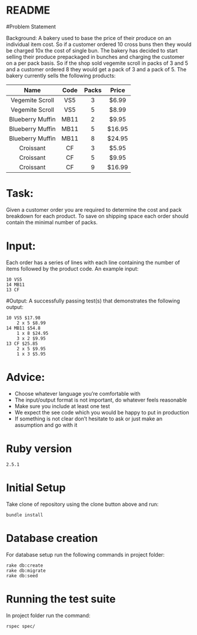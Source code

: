 # README

#Problem Statement

Background:
A bakery used to base the price of their produce on an individual item cost. So if a customer ordered 10 cross buns then they would be charged 10x the cost of single bun. The bakery has decided to start selling their produce prepackaged in bunches and charging the customer on a per pack basis. So if the shop sold vegemite scroll in packs of 3 and 5 and a customer ordered 8 they would get a pack of 3 and a pack of 5. The bakery currently sells the following products:

| Name | Code | Packs | Price |
| :---: | :---: | :---: | :---: |
| Vegemite Scroll | VS5 | 3   | $6.99 |
| Vegemite Scroll | VS5 | 5   | $8.99 |
| Blueberry Muffin | MB11 | 2 | $9.95 |
| Blueberry Muffin | MB11 | 5 | $16.95 |
| Blueberry Muffin | MB11 | 8 | $24.95 |
| Croissant | CF | 3 | $5.95 |
| Croissant | CF | 5 | $9.95 |
| Croissant | CF | 9 | $16.99 |


# Task:
Given a customer order you are required to determine the cost and pack breakdown for each product. To save on shipping space each order should contain the minimal number of packs.

# Input:
Each order has a series of lines with each line containing the number of items followed by the product code. An example input: 

	10 VS5 
	14 MB11
	13 CF

#Output:
A successfully passing test(s) that demonstrates the following output:

	10 VS5 $17.98
		2 x 5 $8.99
	14 MB11 $54.8
		1 x 8 $24.95
		3 x 2 $9.95 
	13 CF $25.85 
		2 x 5 $9.95 
		1 x 3 $5.95 


# Advice:
* Choose whatever language you’re comfortable with
* The input/output format is not important, do whatever feels reasonable
* Make sure you include at least one test
* We expect the see code which you would be happy to put in production
* If something is not clear don’t hesitate to ask or just make an assumption and go with it

# Ruby version
	2.5.1

# Initial Setup
Take clone of repository using the clone button above and run:

	bundle install

# Database creation
For database setup run the following commands in project folder:

	rake db:create
	rake db:migrate
	rake db:seed

# Running the test suite
In project folder run the command:
	
	rspec spec/
